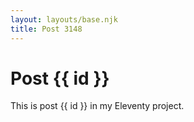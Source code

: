 ```yaml
---
layout: layouts/base.njk
title: Post 3148
---
```


# Post {{ id }}

This is post {{ id }} in my Eleventy project.
